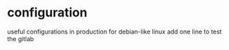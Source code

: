 configuration
=============

useful configurations in production for debian-like linux
add one line to test the gitlab
